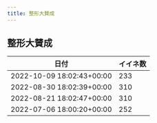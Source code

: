 ```yaml
---
title: 整形大賛成
---
```

## 整形大賛成

|日付|イイネ数|
|-|-|
|2022-10-09 18:02:43+00:00|233|
|2022-08-30 18:02:39+00:00|310|
|2022-08-21 18:02:47+00:00|310|
|2022-07-06 18:00:20+00:00|252|
